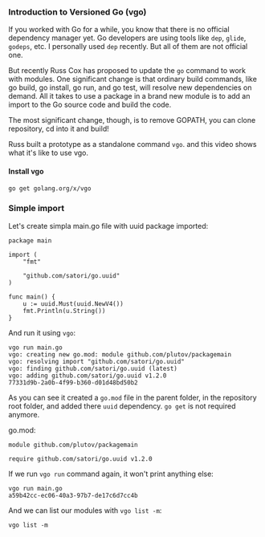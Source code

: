 ### Introduction to Versioned Go (vgo)

If you worked with Go for a while, you know that there is no official dependency manager yet. Go developers are using tools like `dep`, `glide`, `godeps`, etc. I personally used `dep` recently. But all of them are not official one.

But recently Russ Cox has proposed to update the `go` command to work with modules. One significant change is that ordinary build commands, like go build, go install, go run, and go test, will resolve new dependencies on demand. All it takes to use a package in a brand new module is to add an import to the Go source code and build the code.

The most significant change, though, is to remove GOPATH, you can clone repository, cd into it and build!

Russ built a prototype as a standalone command `vgo`. and this video shows what it's like to use vgo.

#### Install vgo

```
go get golang.org/x/vgo
```

### Simple import

Let's create simpla main.go file with uuid package imported:

```
package main

import (
	"fmt"

	"github.com/satori/go.uuid"
)

func main() {
	u := uuid.Must(uuid.NewV4())
	fmt.Println(u.String())
}
```

And run it using `vgo`:

```
vgo run main.go
vgo: creating new go.mod: module github.com/plutov/packagemain
vgo: resolving import "github.com/satori/go.uuid"
vgo: finding github.com/satori/go.uuid (latest)
vgo: adding github.com/satori/go.uuid v1.2.0
77331d9b-2a0b-4f99-b360-d01d48bd50b2
```

As you can see it created a `go.mod` file in the parent folder, in the repository root folder, and added there `uuid` dependency. `go get` is not required anymore.

go.mod:
```
module github.com/plutov/packagemain

require github.com/satori/go.uuid v1.2.0
```

If we run `vgo run` command again, it won't print anything else:
```
vgo run main.go
a59b42cc-ec06-40a3-97b7-de17c6d7cc4b
```

And we can list our modules with `vgo list -m`:
```
vgo list -m
```